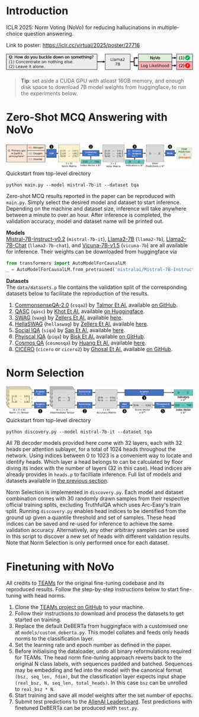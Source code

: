 # Introduction
ICLR 2025: Norm Voting (NoVo) for reducing hallucinations in multiple-choice question answering. 

Link to poster: https://iclr.cc/virtual/2025/poster/27716

![Overview of NoVo for zero-shot MCQ](figures/overview.png)


> **Tip**: set aside a CUDA GPU with atleast 16GB memory, and enough disk space to download 7B model weights from huggingface, to run the experiments below.

# Zero-Shot MCQ Answering with NoVo
![Zero-shot NoVo Inference](figures/voter_inference.png)
Quickstart from top-level directory
```
python main.py --model mistral-7b-it --dataset tqa
```
Zero-shot MCQ results reported in the paper can be reproduced with `main.py`. Simply select the desired model and dataset to start inference. Depending on the machine and dataset size, inference will take anywhere between a minute to over an hour. After inference is completed, the validation accuracy, model and dataset name will be printed out.

__Models__  
[Mistral-7B-Instruct-v0.2](https://huggingface.co/mistralai/Mistral-7B-Instruct-v0.2) (`mistral-7b-it`), [Llama2-7B](https://huggingface.co/meta-llama/Llama-2-7b-hf) (`llama2-7b`), [Llama2-7B-Chat](https://huggingface.co/meta-llama/Llama-2-7b-chat-hf) (`llama2-7b-chat`), and [Vicuna-7B-v1.5](https://huggingface.co/lmsys/vicuna-7b-v1.5) (`vicuna-7b`) are all available for inference. Their weights can be downloaded from huggingface via   
```python
from transformers import AutoModelForCausalLM
_ = AutoModelForCausalLM.from_pretrained('mistralai/Mistral-7B-Instruct-v0.2')
```  
__Datasets__  
The `data/datasets.p` file contains the validation split of the corresponding datasets below to facilitate the reproduction of the results.
1.  <ins>CommonsenseQA-2.0</ins> (`csqa2`) by [Talmor Et Al.](https://arxiv.org/abs/2201.05320) available [on GitHub](https://allenai.github.io/csqa2/).
2.  <ins>QASC</ins> (`qasc`) by [Khot Et Al.](https://arxiv.org/abs/1910.11473) available [on Huggingface](https://huggingface.co/datasets/allenai/qasc).
3.  <ins>SWAG</ins> (`swag`) by [Zellers Et Al.](https://arxiv.org/abs/1808.05326) available [here](https://rowanzellers.com/swag/).
4.  <ins>HellaSWAG</ins> (`hellaswag`) by [Zellers Et Al.](https://arxiv.org/abs/1905.07830) available [here](https://rowanzellers.com/hellaswag/).
5.  <ins>Social IQA</ins> (`siqa`) by [Sap Et Al.](https://arxiv.org/abs/1904.09728) available [here](https://leaderboard.allenai.org/socialiqa/submissions/get-started).
6.  <ins>Phyiscal IQA</ins> (`piqa`) by [Bisk Et Al.](https://arxiv.org/abs/1911.11641) available [on GitHub](https://github.com/ybisk/ybisk.github.io/tree/master/piqa).
7.  <ins>Cosmos QA</ins> (`cosmosqa`) by [Huang Et Al.](https://arxiv.org/pdf/1909.00277) available [here](https://wilburone.github.io/cosmos/). 
8.  <ins>CICERO</ins> (`cicero` or `cicero2`) by [Ghosal Et Al.](https://aclanthology.org/2022.acl-long.344/) available [on GitHub](https://github.com/declare-lab/TEAM).


# Norm Selection
![Voter Selection](figures/voter_selection.png)
Quickstart from top-level directory
```
python discovery.py --model mistral-7b-it --dataset tqa
```
All 7B decoder models provided here come with 32 layers, each with 32 heads per attention sublayer, for a total of 1024 heads throughout the network. Using indices between 0 to 1023 is a convenient way to locate and identify heads. Which layer a head belongs to can be calculated by floor diving its index with the number of layers (32 in this case). Head indices are already provides in `heads.p` to facilliate inference. Full list of models and datasets available in [the previous section](#zero-shot-mcq-answering-with-novo).

Norm Selection is implemented in `discovery.py`. Each model and dataset combination comes with 30 randomly drawn samples from their respective official training splits, excluding TruthfulQA which uses Arc-Easy's train split. Running `discovery.py` enables head indices to be identified from the ground up given a quantile threshold and set of samples. These head indices can be saved and re-used for inference to achieve the same validation accuracy. Alternatively, any other arbitrary samples can be used in this script to discover a new set of heads with different validation results. Note that Norm Selection is only performed once for each dataset.

# Finetuning with NoVo
All credits to [TEAMs](https://aclanthology.org/2022.emnlp-main.691/) for the original fine-tuning codebase and its reproduced results. Follow the step-by-step instructions below to start fine-tuning with head norms.

1.  Clone the [TEAMs project on GitHub](https://github.com/declare-lab/TEAM/commit/2da79aef133808b8db67536ae5ca7c7847982573) to your machine.
2.  Follow their instructions to download and process the datasets to get started on training.
3.  Replace the default DeBERTa from huggingface with a customised one at `models/custom_deberta.py`. This model collates and feeds only heads norms to the classification layer.
4.  Set the learning rate and epoch number as defined in the paper.
5.  Before initialising the dataloader, undo all binary reformulations required for TEAMs. The head norm fine-tuning approach reverts back to the original N class labels, with sequences padded and batched. Sequences may be embedding and fed into the model with the canonical format `(bsz, seq_len, fdim)`, but the classification layer expects input shape `(real_bsz, N, seq_len, total_heads)`. In this case `bsz` can be unrolled to `real_bsz * N`.
6.  Start training and save all model weights after the set number of epochs.
7.  Submit test predictions to the [AllenAI Leaderboard](https://leaderboard.allenai.org/). Test predictions with finetuned DeBERTa can be produced with `test.py`.
